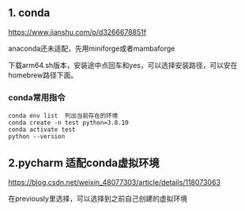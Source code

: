 ## 1. conda

https://www.jianshu.com/p/d3266678851f

anaconda还未适配，先用miniforge或者mambaforge

下载arm64.sh版本，安装途中点回车和yes，可以选择安装路径，可以安在homebrew路径下面。



### conda常用指令

```shell
conda env list  列出当前存在的环境
conda create -n test python=3.8.10
conda activate test
python --version
```





## 2.pycharm 适配conda虚拟环境

https://blog.csdn.net/weixin_48077303/article/details/118073063



在previously里选择，可以选择到之前自己创建的虚拟环境

